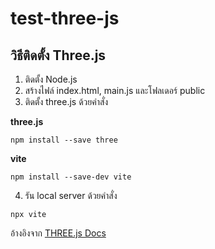 # test-three-js

## วิธีติดตั้ง Three.js

1. ติดตั้ง Node.js
2. สร้างไฟล์ index.html, main.js และโฟลเดอร์ public
3. ติดตั้ง three.js ด้วยคำสั่ง

**three.js**
```
npm install --save three
```
**vite**
```
npm install --save-dev vite
```
4. รัน local server ด้วยคำสั่ง
```
npx vite
```

อ้างอิงจาก [THREE.js Docs](https://threejs.org/docs/#manual/en/introduction/Installation)
